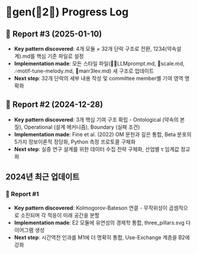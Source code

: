 # 🐅gen(🎹2📝) Progress Log

## 🎯 Report #3 (2025-01-10)
- **Key pattern discovered**: 4개 모듈 × 32개 단락 구조로 전환, 1234(약속설계).md를 핵심 기준 파일로 설정
- **Implementation made**: 모든 스타일 파일(🧞‍♂️LLMprompt.md, 🎹scale.md, 🎶motif-tune-melody.md, 🎯marr3lev.md) 새 구조로 업데이트
- **Next step**: 32개 단락의 세부 내용 작성 및 committee member별 기여 영역 명확화

## 🎯 Report #2 (2024-12-28)
- **Key pattern discovered**: 3개 핵심 기여 구조 확립 - Ontological (약속의 본질), Operational (설계 메커니즘), Boundary (실패 조건)
- **Implementation made**: Fine et al. (2022) OM 문헌과 깊은 통합, Beta 분포의 5가지 정보이론적 정당화, Python 측정 프로토콜 구체화
- **Next step**: 실증 연구 설계를 위한 데이터 수집 전략 구체화, 산업별 τ 임계값 정교화

## 2024년 최근 업데이트

### 🎯 Report #1
- **Key pattern discovered**: Kolmogorov-Bateson 연결 - 무작위성이 곱셈적으로 소진되며 각 적응이 미래 공간을 분할
- **Implementation made**: E2 모듈에 유연성의 경제학 통합, three_pillars.svg 다이어그램 생성
- **Next step**: 시간역전 인과를 M1에 더 명확히 통합, Use-Exchange 계층을 B2에 강화